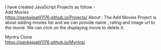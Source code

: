 I have created JavaScript Projects as follow - <br>
Add Movies <br>
https://pankajpatil1176.github.io/Projects/
About : The Add Movies Project is about adding movies list and we can provide name , rating and image url to the movie. We can click on the displaying movie to delete it.

Myntra Clone <br>
https://pankajpatil1176.github.io/Myntra/
